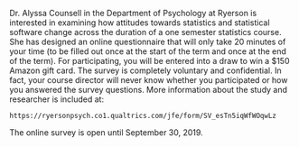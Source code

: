 
Dr. Alyssa Counsell in the Department of Psychology at Ryerson is interested in examining how attitudes towards statistics and statistical software change across the duration of a one semester statistics course. She has designed an online questionnaire that will only take 20 minutes of your time (to be filled out once at the start of the term and once at the end of the term). For participating, you will be entered into a draw to win a $150 Amazon gift card. The survey is completely voluntary and confidential. In fact, your course director will never know whether you participated or how you answered the survey questions. More information about the study and researcher is included at:  

    https://ryersonpsych.co1.qualtrics.com/jfe/form/SV_esTn5iqWfWOqwLz

The online survey is open until September 30, 2019. 
